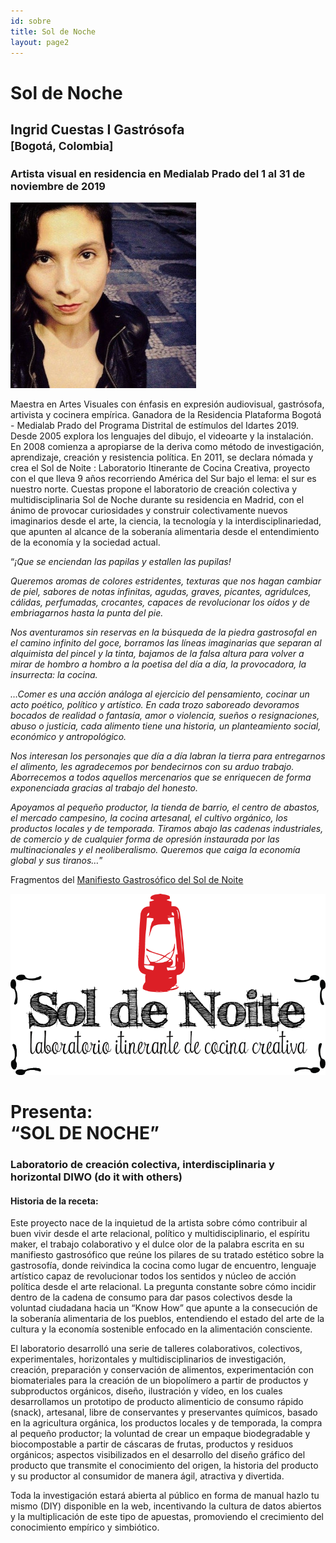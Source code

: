 ```yaml
---
id: sobre
title: Sol de Noche
layout: page2
---
```

<h1 id="sol-de-noche">Sol de Noche</h1>
<h2 id="ingrid-cuestas-i-gastrósofa-bogotá-colombia">Ingrid Cuestas I Gastrósofa <br /><small>[Bogotá, Colombia]</small></h2>
<h3 id="artista-visual-en-residencia-en-medialab-prado-del-1-al-31-de-noviembre-de-2019">Artista visual en residencia en Medialab Prado del 1 al 31 de noviembre de 2019</h3>

<p><span class="image center"><img src="images/colaboradores/Ingrid.jpg" alt="Ingrid Cuestas" title="Ingrid Cuestas" /></span></p>

<p>Maestra en Artes Visuales con énfasis en expresión audiovisual, gastrósofa, artivista y cocinera empírica. Ganadora de la Residencia Plataforma Bogotá - Medialab Prado del Programa Distrital de estímulos del Idartes 2019. Desde 2005 explora los lenguajes del dibujo, el videoarte y la instalación. En 2008 comienza a apropiarse de la deriva como método de investigación, aprendizaje, creación y resistencia política. En 2011, se declara nómada y crea el Sol de Noite : Laboratorio Itinerante de Cocina Creativa, proyecto con el que lleva 9 años recorriendo América del Sur bajo el lema: el sur es nuestro norte. Cuestas propone el laboratorio de creación colectiva y multidisciplinaria Sol de Noche durante su residencia en Madrid, con el ánimo de provocar curiosidades y construir colectivamente nuevos imaginarios desde el arte, la ciencia, la tecnología y la interdisciplinariedad, que apunten al alcance de la soberanía alimentaria desde el entendimiento de la economía y la sociedad actual.</p>

<p>“<em>¡Que se enciendan las papilas y estallen las pupilas!</p>

<p>Queremos aromas de colores estridentes, texturas que nos hagan cambiar de piel, sabores de notas infinitas, agudas, graves, picantes, agridulces, cálidas, perfumadas, crocantes, capaces de revolucionar los oídos y de embriagarnos hasta la punta del pie.</p>

<p>Nos aventuramos sin reservas en la búsqueda de la piedra gastrosofal en el camino infinito del goce, borramos las líneas imaginarias que separan al alquimista del pincel y la tinta, bajamos de la falsa altura para volver a mirar de hombro a hombro  a  la  poetisa  del  día  a  día,  la  provocadora,  la insurrecta: la cocina.</p>

<p>…Comer es una acción análoga al ejercicio del pensamiento, cocinar un acto poético, político y artístico. En cada trozo saboreado devoramos bocados de realidad o fantasía, amor o violencia,  sueños  o  resignaciones,  abuso  o  justicia, cada alimento tiene una historia, un planteamiento social, económico y antropológico.</p>

<p>Nos interesan los personajes que día a día labran la tierra para entregarnos el alimento, les agradecemos por bendecirnos con su arduo trabajo. Aborrecemos a todos aquellos mercenarios que se enriquecen de forma exponenciada gracias al trabajo del honesto.</p>

<p>Apoyamos al pequeño productor, la tienda de barrio, el centro de abastos, el mercado campesino, la cocina artesanal, el cultivo orgánico, los productos locales y de temporada. Tiramos abajo las cadenas industriales, de comercio y de cualquier forma de opresión instaurada por las multinacionales y el neoliberalismo. Queremos que caiga la economía global y sus tiranos…</em>”</p>

<p>Fragmentos del <a href="https://www.ingridcuestas.com/manifiesto-gastrosofico">Manifiesto Gastrosófico del Sol de Noite</a></p>

<p><span class="image fit white"><img src="images/logosoldenoite.png" /></span></p>
<h1 id="presenta--sol-de-noche">Presenta: <br /> “SOL DE NOCHE”</h1>
<h3 id="laboratorio-de-creación-colectiva-interdisciplinaria-y-horizontal-diwo-do-it-with-others">Laboratorio de creación colectiva, interdisciplinaria y horizontal DIWO (do it with others)</h3>

<h4 id="historia-de-la-receta">Historia de la receta:</h4>
<p>Este proyecto nace de la inquietud de la artista sobre cómo contribuir al buen vivir desde el arte relacional, político y multidisciplinario, el espíritu maker, el trabajo colaborativo y el dulce olor de la palabra escrita en su manifiesto gastrosófico que reúne los pilares de su tratado estético sobre la gastrosofía, donde reivindica la cocina como lugar de encuentro, lenguaje artístico capaz de revolucionar todos los sentidos y núcleo de acción política desde el arte relacional. La pregunta constante sobre cómo incidir dentro de la cadena de consumo para dar pasos colectivos desde la voluntad ciudadana hacia un “Know How” que apunte a la consecución de la soberanía alimentaria de los pueblos, entendiendo el estado del arte de la cultura y la economía sostenible enfocado en la alimentación consciente.</p>

<p>El laboratorio desarrolló una serie de talleres colaborativos, colectivos, experimentales, horizontales y multidisciplinarios de investigación, creación, preparación y conservación de alimentos, experimentación con biomateriales para la creación de un biopolímero a partir de productos y subproductos orgánicos, diseño, ilustración y vídeo, en los cuales desarrollamos un prototipo de producto alimenticio de consumo rápido (snack), artesanal, libre de conservantes y preservantes químicos, basado en la agricultura orgánica, los productos locales y de temporada, la compra al pequeño productor; la voluntad de crear un  empaque biodegradable y biocompostable a partir de cáscaras de frutas, productos y residuos orgánicos; aspectos visibilizados en el desarrollo del diseño gráfico del producto que transmite el conocimiento del origen, la historia del producto y su productor al consumidor de manera ágil, atractiva y divertida.</p>

<p>Toda la investigación estará abierta al público en forma de manual hazlo tu mismo (DIY) disponible en la web, incentivando la cultura de datos abiertos y la multiplicación de este tipo de apuestas, promoviendo el crecimiento del conocimiento empírico y simbiótico.</p>
